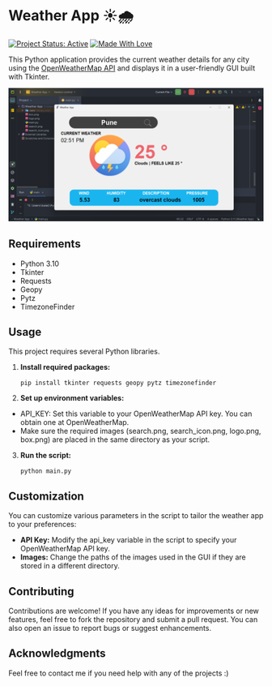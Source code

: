 # Weather App ☀️🌧️

[![Project Status: Active](https://www.repostatus.org/badges/latest/active.svg)](https://www.repostatus.org/#active)
[![Made With Love](https://img.shields.io/badge/Made%20With-Love-orange.svg)](https://github.com/kunal9960)

This Python application provides the current weather details for any city using the [OpenWeatherMap API](https://openweathermap.org/api) and displays it in a user-friendly GUI built with Tkinter.

![Example](https://raw.githubusercontent.com/kunal9960/weather-app/master/Weather%20app.png)


## Requirements

- Python 3.10
- Tkinter
- Requests
- Geopy
- Pytz
- TimezoneFinder


## Usage

This project requires several Python libraries.

1. **Install required packages:**

   ```
   pip install tkinter requests geopy pytz timezonefinder
   ```
   
2. **Set up environment variables:**
- API_KEY: Set this variable to your OpenWeatherMap API key. You can obtain one at OpenWeatherMap.
- Make sure the required images (search.png, search_icon.png, logo.png, box.png) are placed in the same directory as your script.

3. **Run the script:**

    ```
    python main.py
    ```


## Customization

You can customize various parameters in the script to tailor the weather app to your preferences:

- **API Key:** Modify the api_key variable in the script to specify your OpenWeatherMap API key.
- **Images:** Change the paths of the images used in the GUI if they are stored in a different directory.


## Contributing

Contributions are welcome! If you have any ideas for improvements or new features, feel free to fork the repository and submit a pull request. You can also open an issue to report bugs or suggest enhancements.


## Acknowledgments

Feel free to contact me if you need help with any of the projects :)

